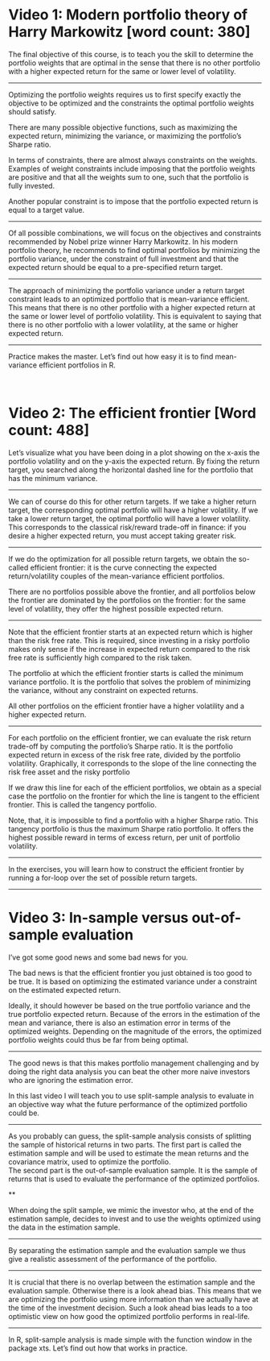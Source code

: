 # Video 1: Modern portfolio theory of Harry Markowitz [word count: 380]


The final objective of this course, is to teach you the skill to determine the portfolio weights that are optimal in the sense that there is no other portfolio with a higher expected return for the same or lower level of volatility. 

***

Optimizing the portfolio weights requires us to first specify exactly the objective to be optimized and the constraints the optimal portfolio weights should satisfy.

There are many possible objective functions, such as maximizing the expected return, minimizing the variance, or maximizing the portfolio’s Sharpe ratio.

In terms of constraints, there are almost always constraints on the weights. 
Examples of weight constraints include imposing that the portfolio weights are positive and that all the weights sum to one, such that the portfolio is fully invested. 

Another popular constraint is to impose that the portfolio expected return is equal to a target value. 
 
***
Of all possible combinations, we will focus on the objectives and constraints recommended by Nobel prize winner Harry Markowitz. In his modern portfolio theory, he recommends to find optimal portfolios by minimizing the portfolio variance, under the constraint of full investment and that the expected return should be equal to a pre-specified return target.

***

The approach of minimizing the portfolio variance under a return target constraint leads to an optimized portfolio that is mean-variance efficient. 
This means that there is no other portfolio with a higher expected return at the same or lower level of portfolio volatility. This is equivalent to saying that there is no other portfolio with a lower volatility, at the same or higher expected return.

***

Practice makes the master. Let’s find out how easy it is to find mean-variance efficient portfolios in R. 

 

# Video 2: The efficient frontier [Word count: 488]


Let’s visualize what you have been doing in a plot showing on the x-axis the portfolio volatility and on the y-axis the expected return. By fixing the return target, you searched along the horizontal dashed line for the portfolio that has the minimum variance.

***

We can of course do this for other return targets. If we take a higher return target, the corresponding optimal portfolio will have a higher volatility. If we take a lower return target, the optimal portfolio will have a lower volatility. 
This corresponds to the classical risk/reward trade-off in finance: if you desire a higher expected return, you must accept taking greater risk.

***

If we do the optimization for all possible return targets, we obtain the so-called efficient frontier: it is the curve connecting the expected return/volatility couples of the mean-variance efficient portfolios. 

There are no portfolios possible above the frontier, and all portfolios below the frontier are dominated by the portfolios on the frontier: for the same level of volatility, they offer the highest possible expected return.

***

Note that the efficient frontier starts at an expected return which is higher than the risk free rate.  This is required, since investing in a risky portfolio makes only sense if the increase in expected return compared to the risk free rate is sufficiently high compared to the risk taken.

The portfolio at which the efficient frontier starts is called the minimum variance portfolio. It is the portfolio that solves the problem of minimizing the variance, without any constraint on expected returns. 

All other portfolios on the efficient frontier have a higher volatility and a higher expected return.  

***

For each portfolio on the efficient frontier, we can evaluate the risk return trade-off by computing the portfolio’s Sharpe ratio. 
It is the portfolio expected return in excess of the risk free rate, divided by the portfolio volatility.
 Graphically, it corresponds to the slope of the line connecting the risk free asset and the risky portfolio 

If we draw this line for each of the efficient portfolios, we obtain as a special case the portfolio on the frontier for which the line is tangent to the efficient frontier. This is called the tangency portfolio. 

Note, that, it is impossible to find a portfolio with a higher Sharpe ratio. This tangency portfolio is thus the maximum Sharpe ratio portfolio. It offers the highest possible reward in terms of excess return, per unit of portfolio volatility.

***

In the exercises, you will learn how to construct the efficient frontier by running a for-loop over the set of possible return targets.  

***

# Video 3: In-sample versus out-of-sample evaluation

I’ve got some good news and some bad news for you. 

The bad news is that the efficient frontier you just obtained is too good to be true. It is based on optimizing the estimated variance under a constraint on the estimated expected return.

Ideally, it should however be based on the true portfolio variance and the true portfolio expected return. Because of the errors in the estimation of the mean and variance, there is also an estimation error in terms of the optimized weights. Depending on the magnitude of the errors, the optimized portfolio weights could thus be far from being optimal.  

***

The good news is that this makes portfolio management challenging and by doing the right data analysis you can beat the other more naive investors who are ignoring the estimation error. 

In this last video I will teach you to use split-sample analysis to evaluate in an objective way what the future performance of the optimized portfolio could be. 

***

As you probably can guess, the split-sample analysis consists of splitting the sample of historical returns in two parts. The first part is called the estimation sample and will be used to estimate the mean returns and the covariance matrix, used to optimize the portfolio.  
The second part is the out-of-sample evaluation sample. It is the sample of returns that is used to evaluate the performance of the optimized portfolios. 

**

When doing the split sample, we mimic the investor who, at the end of the estimation sample, decides to invest and to use the weights optimized using the data in the estimation sample. 

***

By separating the estimation sample and the evaluation sample we thus give a realistic assessment of the performance of the portfolio.  

***

It is crucial that there is no overlap between the estimation sample and the evaluation sample. Otherwise there is a look ahead bias. This means that we are optimizing the portfolio using more information than we actually have at the time of the investment decision. Such a look ahead bias leads to a too optimistic view on how good the optimized portfolio performs in real-life. 

***

In R, split-sample analysis is made simple with the function window in the package xts. Let’s find out how that works in practice.

